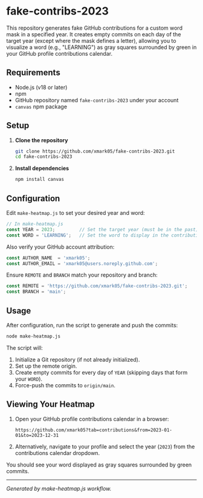 # fake-contribs-2023

This repository generates fake GitHub contributions for a custom word mask in a specified year. It creates empty commits on each day of the target year (except where the mask defines a letter), allowing you to visualize a word (e.g., "LEARNING") as gray squares surrounded by green in your GitHub profile contributions calendar.

## Requirements

* Node.js (v18 or later)
* npm
* GitHub repository named `fake-contribs-2023` under your account
* `canvas` npm package

## Setup

1. **Clone the repository**

   ```bash
   git clone https://github.com/xmark05/fake-contribs-2023.git
   cd fake-contribs-2023
   ```

2. **Install dependencies**

   ```bash
   npm install canvas
   ```

## Configuration

Edit `make-heatmap.js` to set your desired year and word:

```js
// In make-heatmap.js
const YEAR = 2023;         // Set the target year (must be in the past)
const WORD = 'LEARNING';   // Set the word to display in the contributions calendar
```

Also verify your GitHub account attribution:

```js
const AUTHOR_NAME  = 'xmark05';
const AUTHOR_EMAIL = 'xmark05@users.noreply.github.com';
```

Ensure `REMOTE` and `BRANCH` match your repository and branch:

```js
const REMOTE = 'https://github.com/xmark05/fake-contribs-2023.git';
const BRANCH = 'main';
```

## Usage

After configuration, run the script to generate and push the commits:

```bash
node make-heatmap.js
```

The script will:

1. Initialize a Git repository (if not already initialized).
2. Set up the remote origin.
3. Create empty commits for every day of `YEAR` (skipping days that form your `WORD`).
4. Force-push the commits to `origin/main`.

## Viewing Your Heatmap

1. Open your GitHub profile contributions calendar in a browser:

   ```
   https://github.com/xmark05?tab=contributions&from=2023-01-01&to=2023-12-31
   ```
2. Alternatively, navigate to your profile and select the year (`2023`) from the contributions calendar dropdown.

You should see your word displayed as gray squares surrounded by green commits.

---

*Generated by make-heatmap.js workflow.*
